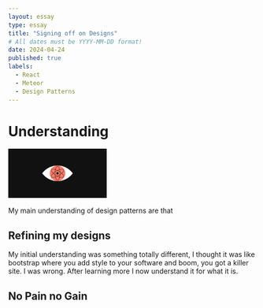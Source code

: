 ```yaml
---
layout: essay
type: essay
title: "Signing off on Designs"
# All dates must be YYYY-MM-DD format!
date: 2024-04-24
published: true
labels:
  - React
  - Meteor
  - Design Patterns
---
```



<h1>Understanding </h1> 
<img width ="200px" class="rounded float-start pe-4" src="../img/design-patterns.png">
  <p>My main understanding of design patterns are that </p>

  <h2>Refining my designs</h2>
  <p>My initial understanding was something totally different, I thought it was like bootstrap where you add style to your software and boom, you got a killer site. I was wrong. After learning more I now understand it for what it is. </p>
  
   <h2>No Pain no Gain</h2>
  <p></p>

